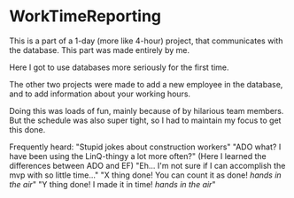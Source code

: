 # WorkTimeReporting
This is a part of a 1-day (more like 4-hour) project, that communicates with the database. This part was made entirely by me.

Here I got to use databases more seriously for the first time.

The other two projects were made to add a new employee in the database, and to add information about your working hours.

Doing this was loads of fun, mainly because of by hilarious team members. But the schedule was also super tight,
so I had to maintain my focus to get this done.

Frequently heard: "Stupid jokes about construction workers"
                  "ADO what? I have been using the LinQ-thingy a lot more often?" (Here I learned the differences between ADO and EF)
                  "Eh... I'm not sure if I can accomplish the mvp with so little time..."
                  "X thing done! You can count it as done! *hands in the air*"
                  "Y thing done! I made it in time! *hands in the air*"
